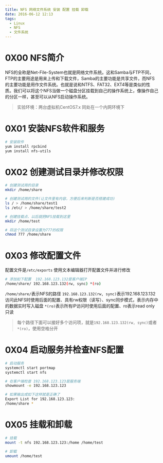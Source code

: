 ```yaml
---
title: NFS 网络文件系统 安装 配置 挂载 卸载
date: 2016-06-12 12:13
tags:
  - Linux
  - NFS
  - 文件系统
---
```


# 0X00 NFS简介
NFS的全称是Net-File-System也就是网络文件系统。这和Samba与FTP不同，FTP的主要用途是用来上传和下载文件，Samba的主要功能是共享文件，而NFS的主要功能是用作文件系统。也就是说和NTFS、FAT32、EXT4等是类似的性质。我们可以将这个NFS当做一个磁盘分区挂载到自己的操作系统上，像操作自己的分区一样，甚至可以从NFS启动操作系统。

>实验环境：两台虚拟机CentOS7.x
>同处在一个内网环境下

# 0X01 安装NFS软件和服务
```bash
# 安装软件
yum install rpcbind
yum install nfs-utils
```

# 0X02 创建测试目录并修改权限
```bash
# 创建测试用的目录
mkdir /home/share

# 创建测试用的文件(让文件里有内容，方便后来判断是否搭建成功)
ls / > /home/share/test1
ls /etc/ > /home/share/test2

# 创建挂载点、以后就把NFS挂载到这里
mkdir /home/test

# 将这个测试目录设置为777的权限
chmod 777 /home/share
```

# 0X03 修改配置文件
配置文件是`/etc/exports`  使用文本编辑器打开配置文件并进行修改
```bash
# 添加如下配置  192.168.123.132是客户端IP
/home/share/ 192.168.123.132(rw, sync) *(ro)
```
`/home/share/`表示NFS的路径
`192.168.123.132(rw, sync)`表示192.168.123.132访问此NFS时使用后面的配置、具有rw权限（读写）、sync同步模式，表示内存中的数据实时写入磁盘
`*(ro)`表示所有IP访问时使用后面的配置、ro表示read only只读
>每个路径下面可以接好多个访问项，就是`192.168.123.132(rw, sync)`或者`*(ro)`，使用空格分开

# 0X04 启动服务并检查NFS配置
```bash
# 启动服务
systemctl start portmap
systemctl start nfs
```

```bash
# 在客户端检查 192.168.123.123是服务端
showmount -e 192.168.123.123

# 如果输出成如下这样就是正确了
Export List for 192.168.123.123:
/home/share *
```

# 0X05 挂载和卸载
```bash
# 挂载
mount -t nfs 192.168.123.123:/home /home/test

# 卸载
umount /home/test
```

